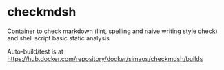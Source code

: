 # checkmdsh
Container to check markdown (lint, spelling and naive writing style check) and shell script basic static analysis

Auto-build/test is at https://hub.docker.com/repository/docker/simaos/checkmdsh/builds
